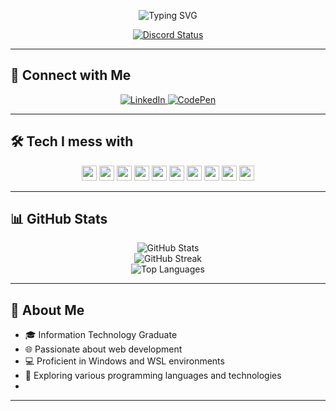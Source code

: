 

<p align="center">
  <img src="https://readme-typing-svg.demolab.com?font=Fira+Code&size=24&pause=1000&color=ffffff&center=true&vCenter=true&width=435&lines=Hi%2C+I'm+Harikrishnan+%F0%9F%91%8B;Welcome+to+my+GitHub+profile!" alt="Typing SVG" />
</p>

<p align="center">
  <a href="https://github.com/hk-vk">
    <img src="https://lanyard-profile-readme.vercel.app/api/870688726525820988?theme=light&bg=ffffff&animated=true&hideDiscrim=true&borderRadius=30px&idleMessage=Probably%20doing%20something%20else..." alt="Discord Status"/>
  </a>
</p>

---

## 🔗 Connect with Me

<p align="center">
  <a href="https://linkedin.com/in/harikrishnanvk" target="_blank">
    <img src="https://img.shields.io/badge/LinkedIn-ffffff?style=for-the-badge&logo=linkedin&logoColor=000000" alt="LinkedIn">
  </a>
  <a href="https://codepen.io/harikrishnanvk" target="_blank">
    <img src="https://img.shields.io/badge/CodePen-ffffff?style=for-the-badge&logo=codepen&logoColor=000000" alt="CodePen">
  </a>
</p>

---

## 🛠️ Tech I mess with

<p align="center">
  <img src="https://img.shields.io/badge/-Git-ffffff?style=flat-square&logo=git&logoColor=000000" height="24"/>
  <img src="https://img.shields.io/badge/-Python-ffffff?style=flat-square&logo=python&logoColor=000000" height="24"/>
  <img src="https://img.shields.io/badge/-JavaScript-ffffff?style=flat-square&logo=javascript&logoColor=000000" height="24"/>
  <img src="https://img.shields.io/badge/-Java-ffffff?style=flat-square&logo=java&logoColor=000000" height="24"/>
  <img src="https://img.shields.io/badge/-HTML5-ffffff?style=flat-square&logo=html5&logoColor=000000" height="24"/>
  <img src="https://img.shields.io/badge/-CSS3-ffffff?style=flat-square&logo=css3&logoColor=000000" height="24"/>
  <img src="https://img.shields.io/badge/-Flask-ffffff?style=flat-square&logo=flask&logoColor=000000" height="24"/>
  <img src="https://img.shields.io/badge/-FastAPI-ffffff?style=flat-square&logo=fastapi&logoColor=000000" height="24"/>
  <img src="https://img.shields.io/badge/-Markdown-ffffff?style=flat-square&logo=markdown&logoColor=000000" height="24"/>
  <img src="https://img.shields.io/badge/-Google%20Cloud-ffffff?style=flat-square&logo=googlecloud&logoColor=000000" height="24"/>
</p>

---

## 📊 GitHub Stats

<p align="center">
  <img src="https://github-readme-stats.vercel.app/api?username=hk-vk&theme=default&hide_border=true&include_all_commits=true&count_private=true" alt="GitHub Stats">
  <br>
  <img src="https://github-readme-streak-stats.herokuapp.com/?user=hk-vk&theme=default&hide_border=true" alt="GitHub Streak">
  <br>
  <img src="https://github-readme-stats.vercel.app/api/top-langs/?username=hk-vk&theme=default&hide_border=true&include_all_commits=true&count_private=true&layout=compact" alt="Top Languages">
</p>

---

## 🧠 About Me

- 🎓 Information Technology Graduate
- 🌐 Passionate about web development
- 💻 Proficient in Windows and WSL environments
- 🧪 Exploring various programming languages and technologies
- 

---

